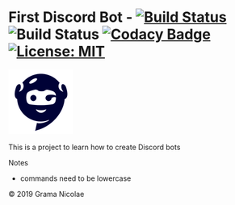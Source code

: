 # First Discord Bot - [![Build Status](https://travis-ci.com/gramanicu/firstDiscordBot.svg?branch=master)](https://travis-ci.com/gramanicu/firstDiscordBot) ![Build Status](https://github.com/gramanicu/firstDiscordBot/workflows/Github%20Check/badge.svg) [![Codacy Badge](https://api.codacy.com/project/badge/Grade/c8cc752c20b642329609ca221986acdf)](https://www.codacy.com/manual/gramanicu/firstDiscordBot?utm_source=github.com&utm_medium=referral&utm_content=gramanicu/firstDiscordBot&utm_campaign=Badge_Grade) [![License: MIT](https://img.shields.io/badge/License-MIT-yellow.svg)](https://opensource.org/licenses/MIT)

![Logo](./images/BlueBotSmall.png "Logo")

This is a project to learn how to create Discord bots

Notes

-   commands need to be lowercase

© 2019 Grama Nicolae
